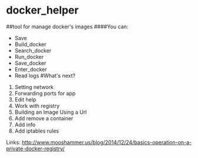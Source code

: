 # docker_helper
##tool for manage docker's images
####You can:
- Save
- Build_docker
- Search_docker
- Run_docker
- Save_docker
- Enter_docker
- Read logs
#What's next?
1. Setting network
2. Forwarding ports for app
3. Edit help
4. Work with registry
5. Building an Image Using a Url
6. Add remove a container
7. Add info
8. Add iptables rules

Links:
http://www.mooshammer.us/blog/2014/12/24/basics-operation-on-a-private-docker-registry/
